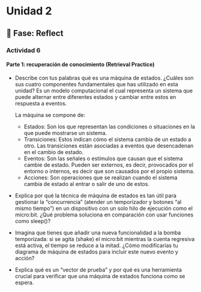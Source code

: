 # Unidad 2


## 🤔 Fase: Reflect

### Actividad 6

#### Parte 1: recuperación de conocimiento (Retrieval Practice)

- Describe con tus palabras qué es una máquina de estados. ¿Cuáles son sus cuatro componentes fundamentales que has utilizado en esta unidad?
  Es un modelo computacional el cual representa un sistema que puede alternar entre diferentes estados y cambiar entre estos en respuesta a eventos.

  La máquina se compone de:
    - Estados: Son los que representan las condiciones o situaciones en la que puede mostrarse un sistema.
    - Transiciones: Estos indican cómo el sistema cambia de un estado a otro. Las transiciones están asociadas a eventos que desencadenan en el cambio de estado.
    - Eventos: Son las señales o estímulos que causan que el sistema cambie de estado. Pueden ser externos, es decir, provocados por el entorno o internos, es decir que son causados por el propio sistema.
    - Acciones: Son operaciones que se realizan cuando el sistema cambia de estado al entrar o salir de uno de estos.

  
- Explica por qué la técnica de máquina de estados es tan útil para gestionar la “concurrencia” (atender un temporizador y botones “al mismo tiempo”) en un dispositivo con un solo hilo de ejecución como el micro:bit. ¿Qué problema soluciona en comparación con usar funciones como sleep()?

  
- Imagina que tienes que añadir una nueva funcionalidad a la bomba temporizada: si se agita (shake) el micro:bit mientras la cuenta regresiva está activa, el tiempo se reduce a la mitad. ¿Cómo modificarías tu diagrama de máquina de estados para incluir este nuevo evento y acción?

  
- Explica qué es un “vector de prueba” y por qué es una herramienta crucial para verificar que una máquina de estados funciona como se espera.
